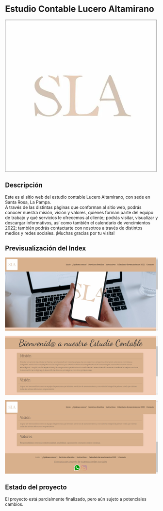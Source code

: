 <h1>Estudio Contable Lucero Altamirano</h1>

 ![](images/logo%20estudio.webp)

<h2>Descripción</h2>

<p>
Este es el sitio web del estudio contable Lucero Altamirano, con sede en Santa Rosa, La Pampa.
<br>
A través de las distintas páginas que conforman al sitio web, podrás conocer nuestra misión, visión y valores, quienes forman parte del equipo de trabajo y qué servicios le ofrecemos al cliente; podrás visitar, visualizar y descargar informativos, así como también el calendario de vencimientos 2022; también podrás contactarte con nosotros a través de distintos medios y redes sociales.
¡Muchas gracias por tu visita!
</p>

<h2>Previsualización del Index</h2>

![](images/screenreadme1.png)

![](images/screenreadme2.png)

![](images/screenreadme3.png)

<h2>Estado del proyecto</h2>
El proyecto está parcialmente finalizado, pero aún sujeto a potenciales cambios.
